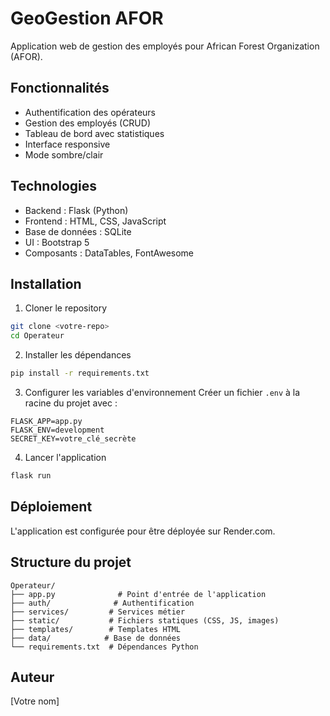 # GeoGestion AFOR

Application web de gestion des employés pour African Forest Organization (AFOR).

## Fonctionnalités

- Authentification des opérateurs
- Gestion des employés (CRUD)
- Tableau de bord avec statistiques
- Interface responsive
- Mode sombre/clair

## Technologies

- Backend : Flask (Python)
- Frontend : HTML, CSS, JavaScript
- Base de données : SQLite
- UI : Bootstrap 5
- Composants : DataTables, FontAwesome

## Installation

1. Cloner le repository
```bash
git clone <votre-repo>
cd Operateur
```

2. Installer les dépendances
```bash
pip install -r requirements.txt
```

3. Configurer les variables d'environnement
Créer un fichier `.env` à la racine du projet avec :
```env
FLASK_APP=app.py
FLASK_ENV=development
SECRET_KEY=votre_clé_secrète
```

4. Lancer l'application
```bash
flask run
```

## Déploiement

L'application est configurée pour être déployée sur Render.com.

## Structure du projet

```
Operateur/
├── app.py              # Point d'entrée de l'application
├── auth/              # Authentification
├── services/         # Services métier
├── static/           # Fichiers statiques (CSS, JS, images)
├── templates/        # Templates HTML
├── data/            # Base de données
└── requirements.txt  # Dépendances Python
```

## Auteur

[Votre nom]
